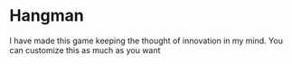 # Hangman

I have made this game keeping the thought of innovation in my mind. You can customize this as much as you want